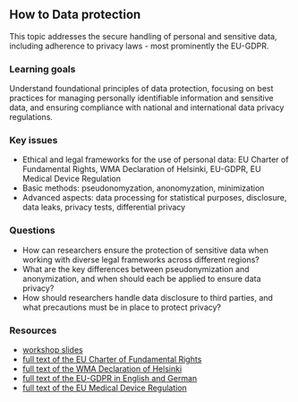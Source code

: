 ## How to Data protection
This topic addresses the secure handling of personal and sensitive data, including adherence to privacy laws - most prominently the EU-GDPR. 
### Learning goals
Understand foundational principles of data protection, focusing on best practices for managing personally identifiable information and sensitive data, and ensuring compliance with national and international data privacy regulations.
### Key issues
+ Ethical and legal frameworks for the use of personal data: EU Charter of Fundamental Rights, WMA Declaration of Helsinki, EU-GDPR, EU Medical Device Regulation
+ Basic methods: pseudonomyzation, anonomyzation, minimization
+ Advanced aspects: data processing for statistical purposes, disclosure, data leaks, privacy tests, differential privacy
### Questions
+ How can researchers ensure the protection of sensitive data when working with diverse legal frameworks across different regions?
+ What are the key differences between pseudonymization and anonymization, and when should each be applied to ensure data privacy?
+ How should researchers handle data disclosure to third parties, and what precautions must be in place to protect privacy?

### Resources
+ [workshop slides](https://github.com/llmcloud24/de.KCD-Summer-School-2024/blob/main/Day_2/Data_Privacy/LLM-Compliance-Data-Protection.pdf)
+ [full text of the EU Charter of Fundamental Rights](https://eur-lex.europa.eu/legal-content/EN/TXT/?uri=CELEX:12012P/TXT)
+ [full text of the WMA Declaration of Helsinki](https://www.wma.net/policies-post/wma-declaration-of-helsinki/)
+ [full text of the EU-GDPR in English and German](https://gdpr-info.eu/)
+ [full text of the EU Medical Device Regulation](https://eur-lex.europa.eu/legal-content/EN/TXT/?uri=celex%3A32017R0745)
